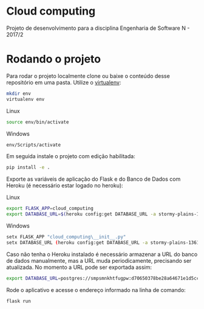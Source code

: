 # Cloud computing

Projeto de desenvolvimento para a disciplina Engenharia de Software N - 2017/2

# Rodando o projeto

Para rodar o projeto localmente clone ou baixe o conteúdo desse repositório em uma pasta. Utilize o [virtualenv](https://virtualenv.pypa.io/en/stable/):

```bash
mkdir env
virtualenv env
```
Linux
```bash
source env/bin/activate
```
Windows
```bash
env/Scripts/activate
```

Em seguida instale o projeto com edição habilitada:

```bash
pip install -e .
```

Exporte as variáveis de aplicação do Flask e do Banco de Dados com Heroku (é necessário estar logado no heroku):

Linux
```bash
export FLASK_APP=cloud_computing
export DATABASE_URL=$(heroku config:get DATABASE_URL -a stormy-plains-13611)
```
Windows
```bash
setx FLASK_APP "cloud_computing\__init__.py"
setx DATABASE_URL (heroku config:get DATABASE_URL -a stormy-plains-13611)
```
Caso não tenha o Heroku instalado é necessário armazenar a URL do banco de dados manualmente, mas a URL muda periodicamente, precisando ser atualizada. No momento a URL pode ser exportada assim: 
```bash
export DATABASE_URL=postgres://smpsmnkhtfugpw:d70650378be28a64671e1d5cc320ac7189a1bbcd7a3566c1d5022cd8ed875b5f@ec2-54-235-90-125.compute-1.amazonaws.com:5432/d4o6b2ii9q94ip
```


Rode o aplicativo e acesse o endereço informado na linha de comando:

```bash
flask run
```
